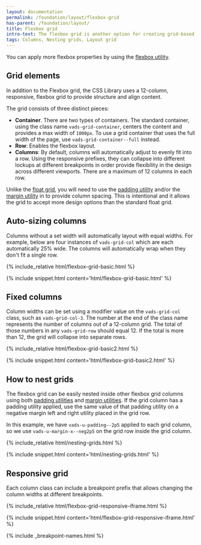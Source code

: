 ```yaml
---
layout: documentation
permalink: /foundation/layout/flexbox-grid
has-parent: /foundation/layout/
title: Flexbox grid
intro-text: The flexbox grid is another option for creating grid-based layouts with the additional features that flexbox provides. 
tags: Columns, Nesting grids, Layout grid
---
```


You can apply more flexbox properties by using the [flexbox utility](../utilities/flexbox).

## Grid elements

In addition to the Flexbox grid, the CSS Library uses a 12-column, responsive, flexbox grid to provide structure and align content.

The grid consists of three distinct pieces:

- **Container**. There are two types of containers. The standard container, using the class name `vads-grid-container`, centers the content and provides a max width of `1000px`. To use a grid container that uses the full width of the page, use `vads-grid-container--full` instead.
- **Row**: Enables the flexbox layout.
- **Columns**: By default, columns will automatically adjust to evenly fit into a row. Using the responsive prefixes, they can collapse into different lockups at different breakpoints in order provide flexibility in the design across different viewports. There are a maximum of 12 columns in each row.

Unlike the [float grid](float-grid), you will need to use the [padding utility](../utilities/padding) and/or the [margin utility](../utilities/margins) in to provide column spacing. This is intentional and it allows the grid to accept more design options than the standard float grid.

## Auto-sizing columns

Columns without a set width will automatically layout with equal widths. For example, below are four instances of `vads-grid-col` which are each automatically 25% wide. The columns will automatically wrap when they don't fit a single row.

<div class="site-showcase">
{% include_relative html/flexbox-grid-basic.html %}
</div>

{% include snippet.html content='html/flexbox-grid-basic.html' %}

## Fixed columns

Column widths can be set using a modifier value on the `vads-grid-col` class, such as `vads-grid-col-3`. The number at the end of the class name represents the number of columns out of a 12-column grid. The total of those numbers in any `vads-grid-row` should equal 12. If the total is more than 12, the grid will collapse into separate rows.

<div class="site-showcase">
{% include_relative html/flexbox-grid-basic2.html %}
</div>

{% include snippet.html content='html/flexbox-grid-basic2.html' %}

## How to nest grids

The flexbox grid can be easily nested inside other flexbox grid columns using both [padding utilities](../utilities/padding) and [margin utilities](../utilities/margins). If the grid column has a padding utility applied, use the same value of that padding utility on a negative margin left and right utility placed in the grid row.

In this example, we have `vads-u-padding--2p5` applied to each grid column, so we use `vads-u-margin-x--neg2p5` on the grid row inside the grid column.

<div class="site-showcase">
{% include_relative html/nesting-grids.html %}
</div>

{% include snippet.html content='html/nesting-grids.html' %}

## Responsive grid

Each column class can include a breakpoint prefix that allows changing the column widths at different breakpoints.

<div class="site-showcase">
{% include_relative html/flexbox-grid-responsive-iframe.html %}
</div>

{% include snippet.html content='html/flexbox-grid-responsive-iframe.html' %}

{% include _breakpoint-names.html %}